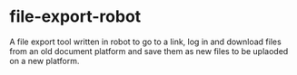 # file-export-robot
A file export tool written in robot to go to a link, log in and download files from an old document platform and save them as new files to be uplaoded on a new platform.
